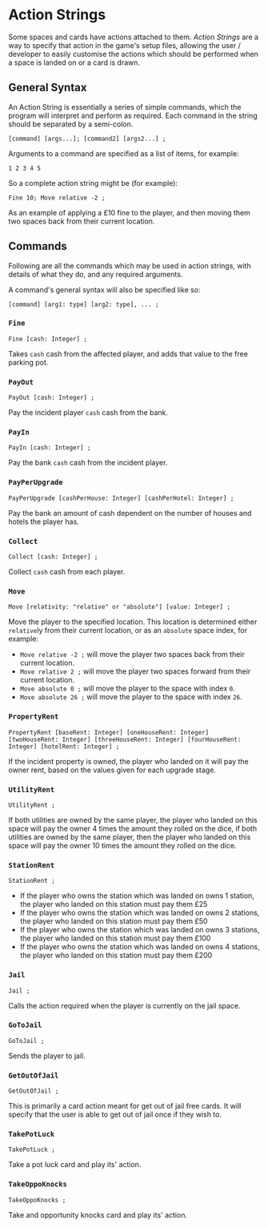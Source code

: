 # Action Strings
Some spaces and cards have actions attached to them. _Action Strings_ are a way to specify that action in the game's setup files, allowing the user / developer to easily customise the actions which should be performed when a space is landed on or a card is drawn.

## General Syntax
An Action String is essentially a series of simple commands, which the program will interpret and perform as required. Each command in the string should be separated by a semi-colon.

```
[command] [args...]; [command2] [args2...] ;
```

Arguments to a command are specified as a list of items, for example:

```
1 2 3 4 5
```

So a complete action string might be (for example):

```
Fine 10; Move relative -2 ;
```

As an example of applying a £10 fine to the player, and then moving them two spaces back from their current location.

## Commands
Following are all the commands which may be used in action strings, with details of what they do, and any required arguments.

A command's general syntax will also be specified like so:

```
[command] [arg1: type] [arg2: type], ... ;
```

### `Fine`
```
Fine [cash: Integer] ;
```

Takes `cash` cash from the affected player, and adds that value to the free parking pot.

### `PayOut`
```
PayOut [cash: Integer] ;
```

Pay the incident player `cash` cash from the bank.

### `PayIn`
```
PayIn [cash: Integer] ;
```

Pay the bank `cash` cash from the incident player.

### `PayPerUpgrade`
```
PayPerUpgrade [cashPerHouse: Integer] [cashPerHotel: Integer] ;
```

Pay the bank an amount of cash dependent on the number of houses and hotels the player has.

### `Collect`
```
Collect [cash: Integer] ;
```

Collect `cash` cash from each player.

### `Move`
```
Move [relativity: "relative" or "absolute"] [value: Integer] ;
```

Move the player to the specified location. This location is determined either `relative`ly from their current location, or as an `absolute` space index, for example:

- `Move relative -2 ;` will move the player two spaces back from their current location.
- `Move relative 2 ;` will move the player two spaces forward from their current location.
- `Move absolute 0 ;` will move the player to the space with index `0`.
- `Move absolute 26 ;` will move the player to the space with index `26`. 

### `PropertyRent`
```
PropertyRent [baseRent: Integer] [oneHouseRent: Integer] [twoHouseRent: Integer] [threeHouseRent: Integer] [fourHouseRent: Integer] [hotelRent: Integer] ;
```

If the incident property is owned, the player who landed on it will pay the owner rent, based on the values given for each upgrade stage.

### `UtilityRent`
```
UtilityRent ;
```

If both utilities are owned by the same player, the player who landed on this space will pay the owner 4 times the amount they rolled on the dice, if both utilities are owned by the same player, then the player who landed on this space will pay the owner 10 times the amount they rolled on the dice.

### `StationRent`
```
StationRent ;
```

- If the player who owns the station which was landed on owns 1 station, the player who landed on this station must pay them £25
- If the player who owns the station which was landed on owns 2 stations, the player who landed on this station must pay them £50
- If the player who owns the station which was landed on owns 3 stations, the player who landed on this station must pay them £100
- If the player who owns the station which was landed on owns 4 stations, the player who landed on this station must pay them £200

### `Jail`
```
Jail ;
```

Calls the action required when the player is currently on the jail space.

### `GoToJail`
```
GoToJail ;
```

Sends the player to jail.

### `GetOutOfJail`
```
GetOutOfJail ;
```

This is primarily a card action meant for get out of jail free cards. It will specify that the user is able to get out of jail once if they wish to.

### `TakePotLuck`
```
TakePotLuck ;
```
 
Take a pot luck card and play its' action.

### `TakeOppoKnocks`
```
TakeOppoKnocks ;
```

Take and opportunity knocks card and play its' action.